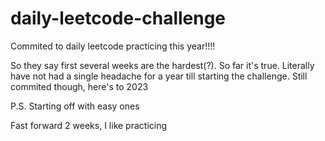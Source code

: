 # daily-leetcode-challenge
Commited to daily leetcode practicing this year!!!!



So they say first several weeks are the hardest(?). So far it's true. Literally have not had a single headache for a year till starting the challenge. Still commited though, here's to 2023

P.S. Starting off with easy ones

Fast forward 2 weeks, I like practicing
